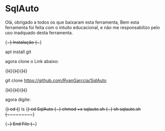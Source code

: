 #                     SqlAuto

Olá, obrigado a todos os que baixaram esta 
ferramenta, Bem esta ferramenta foi feita 
com o intuito educacional, e não me 
responsabilizo pelo uso inadquado desta 
ferramenta.

{~~~~~~~~~~~~~~~} Instalação {~~~~~~~~~~~~~~~}

apt install git

agora clone o Link abaixo:

{~~~~~~}{~~~~~~}{~~~~~~}{~~~~~~}{~~~~~~}{~~~~~~}

git clone https://github.com/RyanGarccia/SqlAuto

{~~~~~~}{~~~~~~}{~~~~~~}{~~~~~~}{~~~~~~}{~~~~~~}

agora digite:

{~~~~~~}
   cd
{~~~~~~}
   ls
{~~~~~~~~~~}
 cd SqlAuto
{~~~~~~~~~~~~~~~~~~~}
 chmod +x sqlauto.sh
{~~~~~~~~~~~~~}
 sh sqlauto.sh
{~~~~~~~~~~~~~}


{~~~~~~~~~~~~~}   End File    {~~~~~~~~~~~~~}
